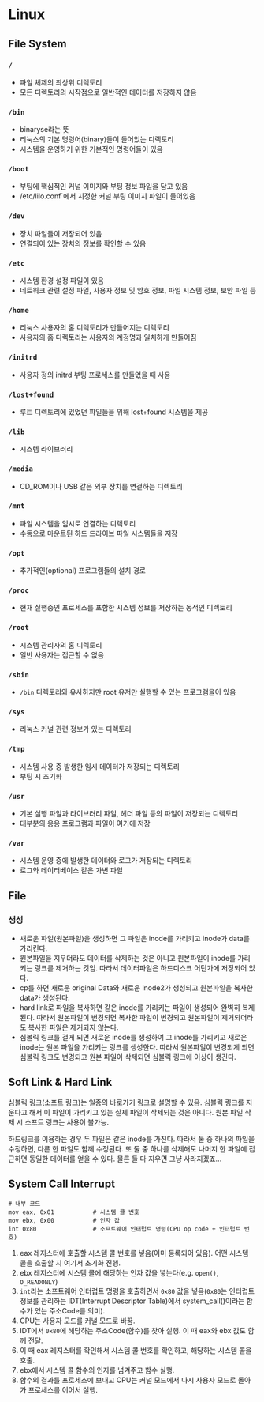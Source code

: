 # Linux

## File System
### `/`
- 파일 체제의 최상위 디렉토리
- 모든 디렉토리의 시작점으로 일반적인 데이터를 저장하지 않음

### `/bin`
- binaryse라는 뜻
- 리눅스의 기본 명령어(binary)들이 들어있는 디렉토리
- 시스템을 운영하기 위한 기본적인 명령어들이 있음

### `/boot`
- 부팅에 핵심적인 커널 이미지와 부팅 정보 파일을 담고 있음
- /etc/lilo.conf`에서 지정한 커널 부팅 이미지 파일이 들어있음

### `/dev`
- 장치 파일들이 저장되어 있음
- 연결되어 있는 장치의 정보를 확인할 수 있음

### `/etc`
- 시스템 환경 설정 파일이 있음
- 네트워크 관련 설정 파일, 사용자 정보 및 암호 정보, 파일 시스템 정보, 보안 파일 등

### `/home`
- 리눅스 사용자의 홈 디렉토리가 만들어지는 디렉토리
- 사용자의 홈 디렉토리는 사용자의 계정명과 일치하게 만들어짐

### `/initrd`
- 사용자 정의 initrd 부팅 프로세스를 만들었을 때 사용

### `/lost+found`
- 루트 디렉토리에 있었던 파일들을 위해 lost+found 시스템을 제공

### `/lib`
- 시스템 라이브러리

### `/media`
- CD_ROM이나 USB 같은 외부 장치를 연결하는 디렉토리

### `/mnt`
- 파일 시스템을 임시로 연결하는 디렉토리
- 수동으로 마운트된 하드 드라이브 파일 시스템들을 저장

### `/opt`
- 추가적인(optional) 프로그램들의 설치 경로

### `/proc`
- 현재 실행중인 프로세스를 포함한 시스템 정보를 저장하는 동적인 디렉토리

### `/root`
- 시스템 관리자의 홈 디렉토리
- 일반 사용자는 접근할 수 없음

### `/sbin`
- `/bin` 디렉토리와 유사하지만 root 유저만 실행할 수 있는 프로그램을이 있음

### `/sys`
- 리눅스 커널 관련 정보가 있는 디렉토리

### `/tmp`
- 시스템 사용 중 발생한 임시 데이터가 저장되는 디렉토리
- 부팅 시 초기화

### `/usr`
- 기본 실행 파일과 라이브러리 파일, 헤더 파일 등의 파일이 저장되는 디렉토리
- 대부분의 응용 프로그램과 파일이 여기에 저장

### `/var`
- 시스템 운영 중에 발생한 데이터와 로그가 저장되는 디렉토리
- 로그와 데이터베이스 같은 가변 파일

## File
### 생성
- 새로운 파일(원본파일)을 생성하면 그 파일은 inode를 가리키고 inode가 data를 가리킨다.
- 원본파일을 지우더라도 데이터를 삭제하는 것은 아니고 원본파일이 inode를 가리키는 링크를 제거하는 것임. 따라서 데이터파일은 하드디스크 어딘가에 저장되어 있다.
- cp를 하면 새로운 original Data와 새로운 inode2가 생성되고 원본파일을 복사한 data가 생성된다.
- hard link로 파일을 복사하면 같은 inode를 가리키는 파일이 생성되어 완벽히 복제된다. 따라서 원본파일이 변경되면 복사한 파일이 변경되고 원본파일이 제거되더라도 복사한 파일은 제거되지 않는다.
- 심볼릭 링크를 걸게 되면 새로운 inode를 생성하여 그 inode를 가리키고 새로운 inode는 원본 파일을 가리키는 링크를 생성한다. 따라서 원본파일이 변경되게 되면 심볼릭 링크도 변경되고 원본 파일이 삭제되면 심볼릭 링크에 이상이 생긴다.

## Soft Link & Hard Link
심볼릭 링크(소프트 링크)는 일종의 바로가기 링크로 설명할 수 있음. 심볼릭 링크를 지운다고 해서 이 파일이 가리키고 있는 실제 파일이 삭제되는 것은 아니다. 원본 파일 삭제 시 소프트 링크는 사용이 불가능.

하드링크를 이용하는 경우 두 파일은 같은 inode를 가진다. 따라서 둘 중 하나의 파일을 수정하면, 다른 한 파일도 함께 수정된다. 또 둘 중 하나를 삭제해도 나머지 한 파일에 접근하면 동일한 데이터를 얻을 수 있다. 물론 둘 다 지우면 그냥 사라지겠죠...



## System Call Interrupt
```shell
# 내부 코드
mov eax, 0x01 			# 시스템 콜 번호
mov ebx, 0x00			# 인자 값
int 0x80				# 소프트웨어 인터럽트 명령(CPU op code + 인터럽트 번호)
```
1. eax 레지스터에 호출할 시스템 콜 번호를 넣음(이미 등록되어 있음). 어떤 시스템 콜을 호출할 지 여기서 초기화 진행.
2. ebx 레지스터에 시스템 콜에 해당하는 인자 값을 넣는다(e.g. `open()`, `O_READONLY`)
3. `int`라는 소프트웨어 인터럽트 명령을 호출하면서 `0x80` 값을 넣음(`0x80`는 인터럽트 정보를 관리하는 IDT(Interrupt Descriptor Table)에서 system_call()이라는 함수가 있는 주소Code를 의미).
4. CPU는 사용자 모드를 커널 모드로 바꿈. 
5. IDT에서 `0x80`에 해당하는 주소Code(함수)를 찾아 실행. 이 때 eax와 ebx 값도 함께 전달. 
6. 이 때 eax 레지스터를 확인해서 시스템 콜 번호를 확인하고, 해당하는 시스템 콜을 호출. 
7. ebx에서 시스템 콜 함수의 인자를 넘겨주고 함수 실행.
8. 함수의 결과를 프로세스에 보내고 CPU는 커널 모드에서 다시 사용자 모드로 돌아가 프로세스를 이어서 실행.